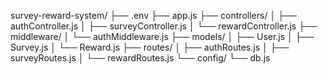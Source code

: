 survey-reward-system/
├── .env
├── app.js
├── controllers/
│   ├── authController.js
│   ├── surveyController.js
│   └── rewardController.js
├── middleware/
│   └── authMiddleware.js
├── models/
│   ├── User.js
│   ├── Survey.js
│   └── Reward.js
├── routes/
│   ├── authRoutes.js
│   ├── surveyRoutes.js
│   └── rewardRoutes.js
└── config/
    └── db.js
